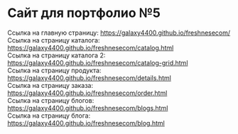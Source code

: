 # Сайт для портфолио №5

Ссылка на главную страницу: https://galaxy4400.github.io/freshnesecom/ <br>
Ссылка на страницу каталога: https://galaxy4400.github.io/freshnesecom/catalog.html <br>
Ссылка на страницу каталога 2: https://galaxy4400.github.io/freshnesecom/catalog-grid.html <br>
Ссылка на страницу продукта: https://galaxy4400.github.io/freshnesecom/details.html <br>
Ссылка на страницу заказа: https://galaxy4400.github.io/freshnesecom/order.html <br>
Ссылка на страницу блогов: https://galaxy4400.github.io/freshnesecom/blogs.html <br>
Ссылка на страницу блога: https://galaxy4400.github.io/freshnesecom/blog.html <br>
